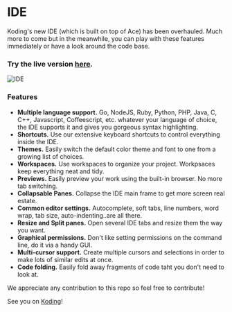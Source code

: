 IDE
===
 
Koding's new IDE (which is built on top of Ace) has been overhauled. Much more to come but in the meanwhile, you can play with these features immediately or have a look around the code base.

### Try the live version [**here**](https://koding.com/IDE).

![IDE](https://koding.com/a/site.landing/images/slideshow/ss-ide-collapsed.png)

### Features

* **Multiple language support.** Go, NodeJS, Ruby, Python, PHP, Java, C, C++, Javascript, Coffeescript, etc. whatever your language of choice, the IDE supports it and gives you gorgeous syntax highlighting.
* **Shortcuts.** Use our extensive keyboard shortcuts to control everything inside the IDE.
* **Themes.** Easily switch the default color theme and font to one from a growing list of choices.
* **Workspaces.** Use workspaces to organize your project. Workpsaces keep everything neat and tidy.
* **Previews.** Easily preview your work using the built-in browser. No more tab switching.
* **Collapsable Panes.** Collapse the IDE main frame to get more screen real estate.
* **Common editor settings.** Autocomplete, soft tabs, line numbers, word wrap, tab size, auto-indenting..are all there.
* **Resize and Split panes.** Open several IDE tabs and resize them the way you want.
* **Graphical permissions.** Don't like setting permissions on the command line, do it via a handy GUI.
* **Multi-cursor support.** Create multiple cursors and selections in order to make lots of similar edits at once.
* **Code folding.** Easily fold away fragments of code taht you don't need to look at.

We appreciate any contribution to this repo so feel free to contribute!

See you on [Koding](https://koding.com)!